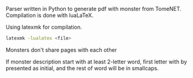 Parser written in Python to generate pdf with monster from TomeNET.
Compilation is done with luaLaTeX.

Using latexmk for compilation.

```bash
latexmk -lualatex <file>
```

Monsters don't share pages with each other

If monster description start with at least 2-letter word, first letter with by
presented as initial, and the rest of word will be in smallcaps.
